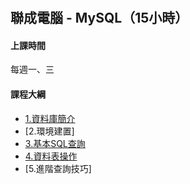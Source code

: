 # 

## 聯成電腦 - MySQL（15小時）


#### 上課時間

每週一、三


#### 課程大綱
- [1.資料庫簡介]()
- [2.環境建置]
- [3.基本SQL查詢]()
- [4.資料表操作]()
- [5.進階查詢技巧]
